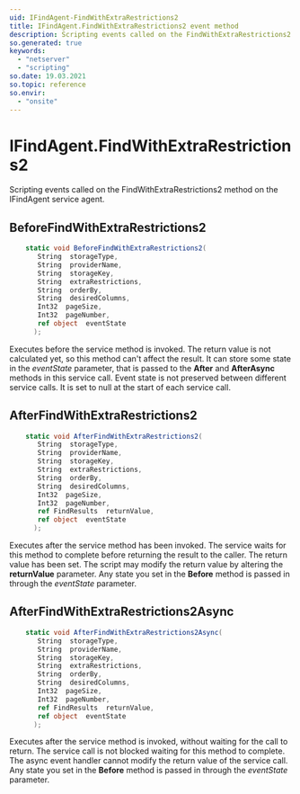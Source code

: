```yaml
---
uid: IFindAgent-FindWithExtraRestrictions2
title: IFindAgent.FindWithExtraRestrictions2 event method
description: Scripting events called on the FindWithExtraRestrictions2 method on the IFindAgent service agent.
so.generated: true
keywords:
  - "netserver"
  - "scripting"
so.date: 19.03.2021
so.topic: reference
so.envir:
  - "onsite"
---
```

# IFindAgent.FindWithExtraRestrictions2

Scripting events called on the <see cref='M:SuperOffice.CRM.Services.IFindAgent.FindWithExtraRestrictions2'>FindWithExtraRestrictions2</see> method on the <see cref='IFindAgent'>IFindAgent</see>  service agent.

## BeforeFindWithExtraRestrictions2
```cs
    static void BeforeFindWithExtraRestrictions2(
       String  storageType,
       String  providerName,
       String  storageKey,
       String  extraRestrictions,
       String  orderBy,
       String  desiredColumns,
       Int32  pageSize,
       Int32  pageNumber,
       ref object  eventState
      );
```
Executes before the service method is invoked.
The return value is not calculated yet, so this method can't affect the result.
It can store some state in the *eventState* parameter, that is passed to the **After** and **AfterAsync** methods in this service call.
Event state is not preserved between different service calls. It is set to null at the start of each service call.
## AfterFindWithExtraRestrictions2
```cs
    static void AfterFindWithExtraRestrictions2(
       String  storageType,
       String  providerName,
       String  storageKey,
       String  extraRestrictions,
       String  orderBy,
       String  desiredColumns,
       Int32  pageSize,
       Int32  pageNumber,
       ref FindResults  returnValue,
       ref object  eventState
      );
```
Executes after the service method has been invoked. The service waits for this method to complete before returning the result to the caller.
The return value has been set. The script may modify the return value by altering the **returnValue** parameter.
Any state you set in the **Before** method is passed in through the *eventState* parameter.
## AfterFindWithExtraRestrictions2Async
```cs
    static void AfterFindWithExtraRestrictions2Async(
       String  storageType,
       String  providerName,
       String  storageKey,
       String  extraRestrictions,
       String  orderBy,
       String  desiredColumns,
       Int32  pageSize,
       Int32  pageNumber,
       ref FindResults  returnValue,
       ref object  eventState
      );
```
Executes after the service method is invoked, without waiting for the call to return.
The service call is not blocked waiting for this method to complete.
The async event handler cannot modify the return value of the service call.
Any state you set in the **Before** method is passed in through the *eventState* parameter.

